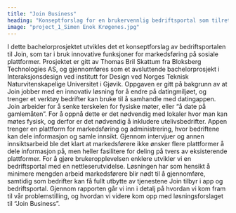 ```yaml
---
title: "Join Business"
heading: "Konseptforslag for en brukervennlig bedriftsportal som tilrettelegger for enkel deling på tvers av plattformer"
image: "project_1_Simen Enok Krøgenes.jpg"
---
```


I dette bachelorprosjektet utvikles det et konseptforslag av bedriftsportalen til Join, som
tar i bruk innovative funksjoner for markedsføring på sosiale plattformer. Prosjektet er
gitt av Thomas Bril Skattum fra Bloksberg Technologies AS, og gjennomføres som et
avsluttende bachelorprosjekt i Interaksjonsdesign ved institutt for Design ved Norges
Teknisk Naturvitenskapelige Universitet i Gjøvik. Oppgaven er gitt på bakgrunn av at
Join jobber med en innovativ løsning for å endre på datingmiljøet, og trenger et verktøy
bedrifter kan bruke til å samhandle med datingappen. Join arbeider for å senke
terskelen for fysiske møter, eller “å date på gamlemåten”. For å oppnå dette er det
nødvendig med lokaler hvor man kan møtes fysisk, og derfor er det nødvendig å
inkludere utelivsbedrifter. Appen trenger en plattform for markedsføring og
administrering, hvor bedriftene kan dele informasjon og samle innsikt. Gjennom
intervjuer og annen innsiktsarbeid ble det klart at markedsførere ikke ønsker flere
plattformer å dele informasjon på, men heller fasilitere for deling på tvers av
eksisterende plattformer. For å gjøre brukeropplevelsen enklere utvikler vi en
bedriftsportal med en nettleserutvidelse. Løsningen har som hensikt å minimere
mengden arbeid markedsførere blir nødt til å gjennomføre, samtidig som bedrifter kan
få fullt utbytte av tjenestene Join tilbyr i app og bedriftsportal. Gjennom rapporten går vi
inn i detalj på hvordan vi kom fram til vår problemstilling, og hvordan vi videre kom opp
med løsningsforslaget til “Join Business”.
